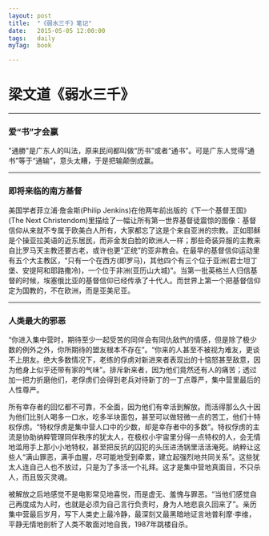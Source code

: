 ```yaml
---
layout: post
title:  "《弱水三千》笔记"
date:   2015-05-05 12:00:00
tags:	daily
myTag:	book	

---
```


# 梁文道《弱水三千》

-------------------

### 爱“书”才会赢

"通勝"是广东人的叫法，原来民间都叫做“历书”或者“通书”。可是广东人觉得“通书”等于“通输”，意头太糟，于是把输颠倒成赢。

-------------------------------

### 即将来临的南方基督

美国学者菲立浦·詹金斯(Philip Jenkins)在他两年前出版的《下一个基督王国》(The Next Christendom)里描绘了一幅让所有第一世界基督徒震惊的图像：基督信仰从来就不专属于欧美白人所有，大家都忘了这是个来自亚洲的宗教。正如耶稣是个操亚拉美语的近东居民，而非金发白脸的欧洲人一样；那些奇装异服的主教来自比罗马天主教还要古老，或许也更“正统”的亚非教会。在最早的基督信仰运动里有五个大主教区，“只有一个在西方(即罗马)，其他四个有三个位于亚洲(君士坦丁堡、安提阿和耶路撒冷)，一个位于非洲(亚历山大城)”。当第一批英格兰人归信基督的时候，埃塞俄比亚的基督信仰已经传承了十代人。而世界上第一个把基督信仰定为国教的，不在欧洲，而是亚美尼亚。

-------------------------------

### 人类最大的邪恶

“你进入集中营时，期待至少一起受苦的同伴会有同仇敌忾的情感，但是除了极少数的例外之外，你所期待的盟友根本不存在”。“你来的人甚至不被视为难友，更谈不上朋友。绝大多数情况下，老练的俘虏对新进来者表现出的十恼怒甚至敌意，因为他身上似乎还带有家的气味”。排斥新来者，因为他们竟然还有人的痛苦；透过加一把力折磨他们，老俘虏们会得到老兵对待新丁的一丁点尊严，集中营里最后的人性尊严。

所有幸存者的回忆都不可靠，不全面，因为他们有幸活到解放。而活得那么久十因为他们比别人喝多一口水，吃多半块面包，甚至可以做轻微一点的苦工，他们十特权俘虏。“特权俘虏是集中营人口中的少数，却是幸存者中的多数”。特权俘虏的主流是协助纳粹管理同伴秩序的犹太人，在极权小宇宙里分得一点特权的人，会无情地滥用手上那小小地特权，甚至把反抗的囚犯的头压进汤锅里活活淹死。纳粹让这些人“满山罪恶，满手血腥，尽可能地受到牵累，建立起强烈地共同关系”。这些犹太人连自己人也不放过，只是为了多活一个礼拜。这才是集中营地真面目，不只杀人，而且毁灭灵魂。

被解放之后地感觉不是电影常见地喜悦，而是虚无、羞愧与罪恶。“当他们感觉自己再度成为人时，也就是必须为自己言行负责时，身为人地悲哀久回来了”。亲历集中营最后岁月，写下人类史上最冷静，最深刻又最黑暗地证言地普利摩·李维，平静无情地剖析了人类不敢面对地自我，1987年跳楼自杀。

